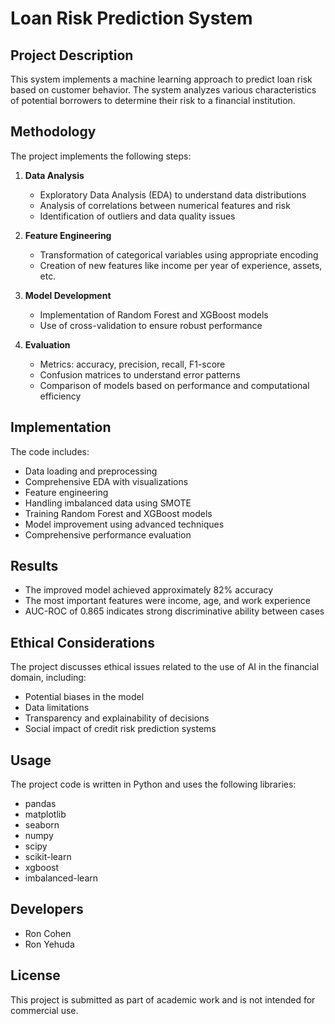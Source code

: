 # Loan Risk Prediction System

## Project Description

This system implements a machine learning approach to predict loan risk based on customer behavior. The system analyzes various characteristics of potential borrowers to determine their risk to a financial institution.

## Methodology

The project implements the following steps:

1. **Data Analysis**
   - Exploratory Data Analysis (EDA) to understand data distributions
   - Analysis of correlations between numerical features and risk
   - Identification of outliers and data quality issues

2. **Feature Engineering**
   - Transformation of categorical variables using appropriate encoding
   - Creation of new features like income per year of experience, assets, etc.

3. **Model Development**
   - Implementation of Random Forest and XGBoost models
   - Use of cross-validation to ensure robust performance

4. **Evaluation**
   - Metrics: accuracy, precision, recall, F1-score
   - Confusion matrices to understand error patterns
   - Comparison of models based on performance and computational efficiency

## Implementation

The code includes:
- Data loading and preprocessing
- Comprehensive EDA with visualizations
- Feature engineering
- Handling imbalanced data using SMOTE
- Training Random Forest and XGBoost models
- Model improvement using advanced techniques
- Comprehensive performance evaluation

## Results

- The improved model achieved approximately 82% accuracy
- The most important features were income, age, and work experience
- AUC-ROC of 0.865 indicates strong discriminative ability between cases

## Ethical Considerations

The project discusses ethical issues related to the use of AI in the financial domain, including:
- Potential biases in the model
- Data limitations
- Transparency and explainability of decisions
- Social impact of credit risk prediction systems

## Usage

The project code is written in Python and uses the following libraries:
- pandas
- matplotlib
- seaborn
- numpy
- scipy
- scikit-learn
- xgboost
- imbalanced-learn

## Developers

- Ron Cohen
- Ron Yehuda

## License

This project is submitted as part of academic work and is not intended for commercial use.
